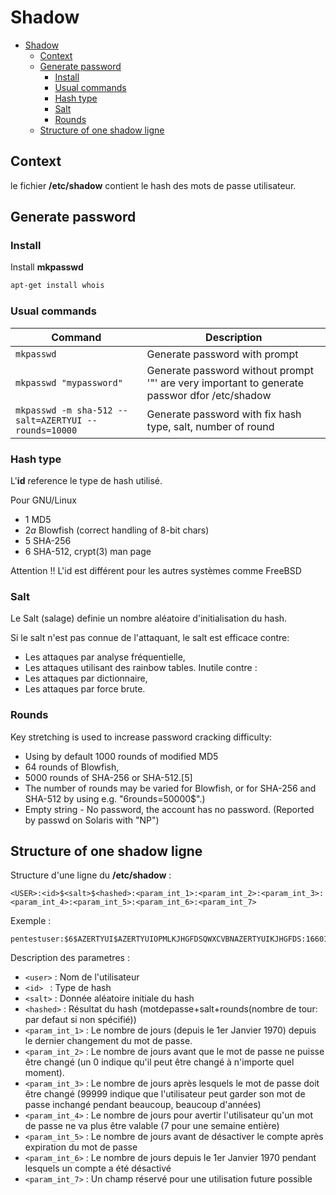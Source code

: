# Shadow
<!-- TOC -->

- [Shadow](#shadow)
  - [Context](#context)
  - [Generate password](#generate-password)
    - [Install](#install)
    - [Usual commands](#usual-commands)
    - [Hash type](#hash-type)
    - [Salt](#salt)
    - [Rounds](#rounds)
  - [Structure of one shadow ligne](#structure-of-one-shadow-ligne)

<!-- /TOC -->

## Context

le fichier **/etc/shadow** contient le hash des mots de passe utilisateur.

## Generate password

### Install

Install **mkpasswd**
```bash
apt-get install whois
```

### Usual commands

| Command | Description |
|- |- |
| ```mkpasswd``` | Generate password with prompt |
| ```mkpasswd "mypassword"``` | Generate password without prompt  '"' are very important to generate passwor dfor /etc/shadow|
| ```mkpasswd -m sha-512 --salt=AZERTYUI --rounds=10000``` | Generate password with fix hash type, salt, number of round |


### Hash type

L'**id** reference le type de hash utilisé.

Pour GNU/Linux
- $1$ MD5
- $2a$ Blowfish (correct handling of 8-bit chars)
- $5$ SHA-256
- $6$ SHA-512, crypt(3) man page

Attention !! L'id est différent pour les autres systèmes comme FreeBSD


### Salt
Le Salt (salage) definie un nombre aléatoire d'initialisation du hash.

Si le salt n'est pas connue de l'attaquant, le salt est efficace contre:
- Les attaques par analyse fréquentielle,
- Les attaques utilisant des rainbow tables.
Inutile contre :
- Les attaques par dictionnaire,
- Les attaques par force brute.


### Rounds

Key stretching is used to increase password cracking difficulty:
- Using by default 1000 rounds of modified MD5
- 64 rounds of Blowfish,
- 5000 rounds of SHA-256 or SHA-512.[5]
- The number of rounds may be varied for Blowfish, or for SHA-256 and SHA-512 by using e.g. "$6$rounds=50000$".)
- Empty string - No password, the account has no password. (Reported by passwd on Solaris with "NP")


## Structure of one shadow ligne

Structure d'une ligne du **/etc/shadow** :

```raw
<USER>:<id>$<salt>$<hashed>:<param_int_1>:<param_int_2>:<param_int_3>:<param_int_4>:<param_int_5>:<param_int_6>:<param_int_7>
```

Exemple :

```text
pentestuser:$6$AZERTYUI$AZERTYUIOPMLKJHGFDSQWXCVBNAZERTYUIKJHGFDS:16601:0:99999:7:::
```

Description des parametres :

- ```<user>```        :   Nom de l'utilisateur
- ```<id> ```         :   Type de hash
- ```<salt>```        :   Donnée aléatoire initiale du hash
- ```<hashed>```      :   Résultat du hash (motdepasse+salt+rounds(nombre de tour: par defaut si non spécifié))
- ```<param_int_1>``` :   Le nombre de jours (depuis le 1er Janvier 1970) depuis le dernier changement du mot de passe.
- ```<param_int_2>``` :   Le nombre de jours avant que le mot de passe ne puisse être changé (un 0 indique qu'il peut être changé à n'importe quel moment).
- ```<param_int_3>``` :   Le nombre de jours après lesquels le mot de passe doit être changé (99999 indique que l'utilisateur peut garder son mot de passe inchangé pendant beaucoup, beaucoup d'années)
- ```<param_int_4>``` :   Le nombre de jours pour avertir l'utilisateur qu'un mot de passe ne va plus être valable (7 pour une semaine entière)
- ```<param_int_5>``` :   Le nombre de jours avant de désactiver le compte après expiration du mot de passe
- ```<param_int_6>``` :   Le nombre de jours depuis le 1er Janvier 1970 pendant lesquels un compte a été désactivé
- ```<param_int_7>``` :   Un champ réservé pour une utilisation future possible
